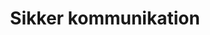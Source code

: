 ---
layout: course
title: Sikker kommunikation
permalink: /sikker-kommunikation
duration: 50 minutter
price: 2500
seats: 30
photo: /img/portfolio/1.jpg
---